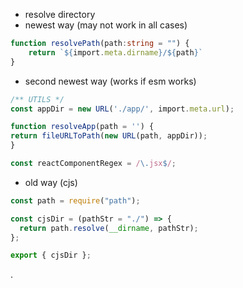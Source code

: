 
- resolve directory
- newest way (may not work in all cases)
```ts
function resolvePath(path:string = "") {
	return `${import.meta.dirname}/${path}`
}
```

- second newest way (works if esm works)
```ts
/** UTILS */
const appDir = new URL('./app/', import.meta.url);

function resolveApp(path = '') {
return fileURLToPath(new URL(path, appDir));
}

const reactComponentRegex = /\.jsx$/;

```
- old way (cjs) 
```ts
const path = require("path");

const cjsDir = (pathStr = "./") => {
  return path.resolve(__dirname, pathStr);
};

export { cjsDir };

```
.
